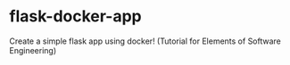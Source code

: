 # flask-docker-app

Create a simple flask app using docker! (Tutorial for Elements of Software Engineering)